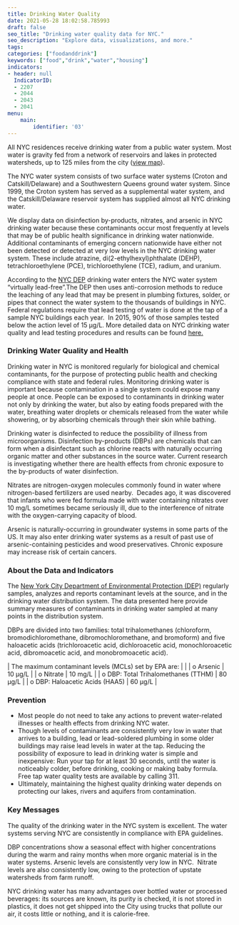```yaml
---
title: Drinking Water Quality
date: 2021-05-28 18:02:58.785993
draft: false
seo_title: "Drinking water quality data for NYC."
seo_description: "Explore data, visualizations, and more."
tags: 
categories: ["foodanddrink"]
keywords: ["food","drink","water","housing"]
indicators:
- header: null
  IndicatorID:
  - 2207
  - 2044
  - 2043
  - 2041
menu:
    main:
        identifier: '03'
---
```


All NYC residences receive drinking water from a public water system. Most water is gravity fed from a network of reservoirs and lakes in protected watersheds, up to 125 miles from the city ([view map](http://www.nyc.gov/html/dep/html/drinking_water/wsmaps_wide.shtml)).

The NYC water system consists of two surface water systems (Croton and Catskill/Delaware) and a Southwestern Queens ground water system. Since 1999, the Croton system has served as a supplemental water system, and the Catskill/Delaware reservoir system has supplied almost all NYC drinking water.

We display data on disinfection by-products, nitrates, and arsenic in NYC drinking water because these contaminants occur most frequently at levels that may be of public health significance in drinking water nationwide. Additional contaminants of emerging concern nationwide have either not been detected or detected at very low levels in the NYC drinking water system. These include atrazine, di(2-ethylhexyl)phthalate (DEHP), tetrachloroethylene (PCE), trichloroethylene (TCE), radium, and uranium.

According to the [NYC DEP](http://www.nyc.gov/html/dep/html/drinking_water/lead_index.shtml) drinking water enters the NYC water system “virtually lead-free”.The DEP then uses anti-corrosion methods to reduce the leaching of any lead that may be present in plumbing fixtures, solder, or pipes that connect the water system to the thousands of buildings in NYC. Federal regulations require that lead testing of water is done at the tap of a sample NYC buildings each year.  In 2015, 90% of those samples tested below the action level of 15 μg/L. More detailed data on NYC drinking water quality and lead testing procedures and results can be found [here.](http://www.nyc.gov/html/dep/html/drinking_water/wsstate.shtml)

### Drinking Water Quality and Health

Drinking water in NYC is monitored regularly for biological and chemical contaminants, for the purpose of protecting public health and checking compliance with state and federal rules. Monitoring drinking water is important because contamination in a single system could expose many people at once. People can be exposed to contaminants in drinking water not only by drinking the water, but also by eating foods prepared with the water, breathing water droplets or chemicals released from the water while showering, or by absorbing chemicals through their skin while bathing.  
  
Drinking water is disinfected to reduce the possibility of illness from microorganisms. Disinfection by-products (DBPs) are chemicals that can form when a disinfectant such as chlorine reacts with naturally occurring organic matter and other substances in the source water. Current research is investigating whether there are health effects from chronic exposure to the by-products of water disinfection.  
  
Nitrates are nitrogen-oxygen molecules commonly found in water where nitrogen-based fertilizers are used nearby.  Decades ago, it was discovered that infants who were fed formula made with water containing nitrates over 10 mg/L sometimes became seriously ill, due to the interference of nitrate with the oxygen-carrying capacity of blood.  
  
Arsenic is naturally-occurring in groundwater systems in some parts of the US. It may also enter drinking water systems as a result of past use of arsenic-containing pesticides and wood preservatives. Chronic exposure may increase risk of certain cancers.   
  
### About the Data and Indicators

The [New York City Department of Environmental Protection (DEP)](http://www.nyc.gov/html/dep/html/home/home.shtml) regularly samples, analyzes and reports contaminant levels at the source, and in the drinking water distribution system. The data presented here provide summary measures of contaminants in drinking water sampled at many points in the distribution system.   
  
DBPs are divided into two families: total trihalomethanes (chloroform, bromodichloromethane, dibromochloromethane, and bromoform) and five haloacetic acids (trichloroacetic acid, dichloroacetic acid, monochloroacetic acid, dibromoacetic acid, and monobromoacetic acid).    
  

| The maximum contaminant levels (MCLs) set by EPA are: |  |
| o Arsenic | 10 µg/L |
| o Nitrate | 10 mg/L |
| o DBP: Total Trihalomethanes (TTHM) | 80 µg/L |
| o DBP: Haloacetic Acids (HAA5) | 60 µg/L |

### Prevention

* Most people do not need to take any actions to prevent water-related illnesses or health effects from drinking NYC water.
* Though levels of contaminants are consistently very low in water that arrives to a building, lead or lead-soldered plumbing in some older buildings may raise lead levels in water at the tap. Reducing the possibility of exposure to lead in drinking water is simple and inexpensive: Run your tap for at least 30 seconds, until the water is noticeably colder, before drinking, cooking or making baby formula. Free tap water quality tests are available by calling 311.
* Ultimately, maintaining the highest quality drinking water depends on protecting our lakes, rivers and aquifers from contamination.

### Key Messages

The quality of the drinking water in the NYC system is excellent. The water systems serving NYC are consistently in compliance with EPA guidelines.   
  
DBP concentrations show a seasonal effect with higher concentrations during the warm and rainy months when more organic material is in the water systems. Arsenic levels are consistently very low in NYC.  Nitrate levels are also consistently low, owing to the protection of upstate watersheds from farm runoff.    
  
NYC drinking water has many advantages over bottled water or processed beverages: its sources are known, its purity is checked, it is not stored in plastics, it does not get shipped into the City using trucks that pollute our air, it costs little or nothing, and it is calorie-free.